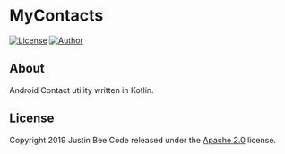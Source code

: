 # MyContacts

[![License](https://img.shields.io/badge/License-Apache%202.0-blue.svg)](https://opensource.org/licenses/Apache-2.0)
[![Author](https://img.shields.io/badge/Author-Justin%20Bee-blue.svg)](mailto:jbee.appz@gmail.com)


## About
Android Contact utility written in Kotlin.

## License

Copyright 2019 Justin Bee Code released under the [Apache 2.0](https://github.com/Justin-Bee/MyContacts/blob/master/LICENSE) license.
